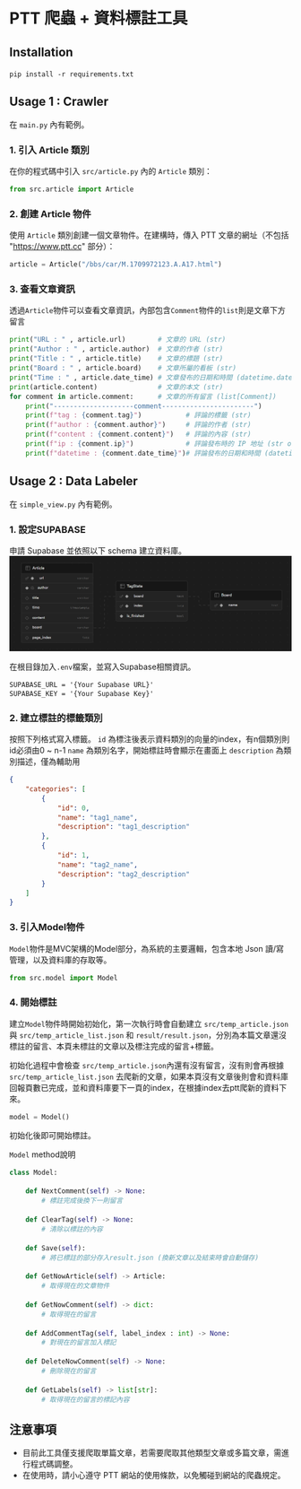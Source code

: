 # PTT 爬蟲 + 資料標註工具

## Installation
`
pip install -r requirements.txt
`

## Usage 1 : Crawler
在 `main.py` 內有範例。

### 1. 引入 Article 類別

在你的程式碼中引入 `src/article.py` 內的 `Article` 類別：

```python
from src.article import Article
```

### 2. 創建 Article 物件

使用 `Article` 類別創建一個文章物件。在建構時，傳入 PTT 文章的網址（不包括 "https://www.ptt.cc" 部分）：

```python
article = Article("/bbs/car/M.1709972123.A.A17.html")
```

### 3. 查看文章資訊

透過`Article`物件可以查看文章資訊，內部包含`Comment`物件的`list`則是文章下方留言

```python
print("URL : " , article.url)        # 文章的 URL (str)
print("Author : " , article.author)  # 文章的作者 (str)
print("Title : " , article.title)    # 文章的標題 (str)
print("Board : " , article.board)    # 文章所屬的看板 (str)
print("Time : " , article.date_time) # 文章發布的日期和時間 (datetime.datetime 物件)
print(article.content)               # 文章的本文 (str)
for comment in article.comment:      # 文章的所有留言 (list[Comment])
    print("--------------------comment-----------------------")
    print(f"tag : {comment.tag}")           # 評論的標籤 (str)
    print(f"author : {comment.author}")     # 評論的作者 (str)
    print(f"content : {comment.content}")   # 評論的內容 (str)
    print(f"ip : {comment.ip}")             # 評論發布時的 IP 地址 (str or None)
    print(f"datetime : {comment.date_time}")# 評論發布的日期和時間 (datetime.datetime 物件)
```

## Usage 2 : Data Labeler
在 `simple_view.py` 內有範例。

### 1. 設定SUPABASE

申請 Supabase 並依照以下 schema 建立資料庫。
<img src="./readme_image/supabase_schema.png"/>

在根目錄加入`.env`檔案，並寫入Supabase相關資訊。
```env
SUPABASE_URL = '{Your Supabase URL}'
SUPABASE_KEY = '{Your Supabase Key}'
```

### 2. 建立標註的標籤類別

按照下列格式寫入標籤。
`id` 為標注後表示資料類別的向量的index，有n個類別則id必須由0 ~ n-1
`name` 為類別名字，開始標註時會顯示在畫面上
`description` 為類別描述，僅為輔助用
```json
{
    "categories": [
        {
            "id": 0,
            "name": "tag1_name",
            "description": "tag1_description"
        },
        {
            "id": 1,
            "name": "tag2_name",
            "description": "tag2_description"
        }
    ]
}
```

### 3. 引入Model物件

`Model`物件是MVC架構的Model部分，為系統的主要邏輯，包含本地 Json 讀/寫 管理，以及資料庫的存取等。

```python
from src.model import Model
```

### 4. 開始標註

建立`Model`物件時開始初始化，第一次執行時會自動建立 `src/temp_article.json` 與 `src/temp_article_list.json` 和 `result/result.json`，分別為本篇文章還沒標註的留言、本頁未標註的文章以及標注完成的留言+標籤。  

初始化過程中會檢查 `src/temp_article.json`內還有沒有留言，沒有則會再根據 `src/temp_article_list.json` 去爬新的文章，如果本頁沒有文章後則會和資料庫回報頁數已完成，並和資料庫要下一頁的index，在根據index去ptt爬新的資料下來。  

```python
model = Model()
```

初始化後即可開始標註。  

`Model` method說明

```python
class Model:

    def NextComment(self) -> None:
        # 標註完成後換下一則留言

    def ClearTag(self) -> None:
        # 清除以標註的內容

    def Save(self):
        # 將已標註的部分存入result.json (換新文章以及結束時會自動儲存)

    def GetNowArticle(self) -> Article:
        # 取得現在的文章物件

    def GetNowComment(self) -> dict:
        # 取得現在的留言
    
    def AddCommentTag(self, label_index : int) -> None:
        # 對現在的留言加入標記

    def DeleteNowComment(self) -> None:
        # 刪除現在的留言

    def GetLabels(self) -> list[str]:
        # 取得現在的留言的標記內容
```

## 注意事項

- 目前此工具僅支援爬取單篇文章，若需要爬取其他類型文章或多篇文章，需進行程式碼調整。
- 在使用時，請小心遵守 PTT 網站的使用條款，以免觸碰到網站的爬蟲規定。